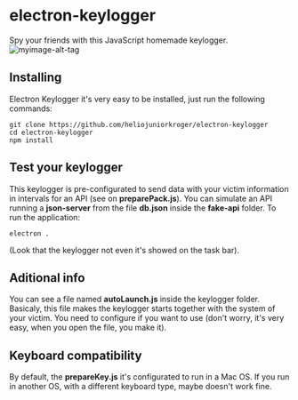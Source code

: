 # electron-keylogger
Spy your friends with this JavaScript homemade keylogger.
![myimage-alt-tag](http://g.recordit.co/FOeD5sBuTS.gif)
## Installing
Electron Keylogger it's very easy to be installed, just run the following commands:
```
git clone https://github.com/heliojuniorkroger/electron-keylogger
cd electron-keylogger
npm install
```
## Test your keylogger
This keylogger is pre-configurated to send data with your victim information in intervals for an API (see on **preparePack.js**). You can simulate an API running a **json-server** from the file **db.json** inside the **fake-api** folder.
To run the application:
```
electron .
```
(Look that the keylogger not even it's showed on the task bar).
## Aditional info
You can see a file named **autoLaunch.js** inside the keylogger folder. Basicaly, this file makes the keylogger starts together with the system of your victim. You need to configure if you want to use (don't worry, it's very easy, when you open the file, you make it).
## Keyboard compatibility
By default, the **prepareKey.js** it's configurated to run in a Mac OS. If you run in another OS, with a different keyboard type, maybe doesn't work fine.